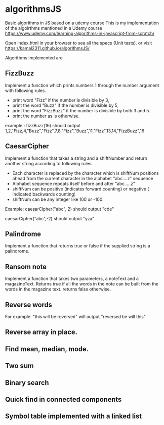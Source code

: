 # algorithmsJS

Basic algorithms in JS based on a udemy course
This is my implementation of the algoirthms mentioned in a Udemy course
https://www.udemy.com/learning-algorithms-in-javascript-from-scratch/

Open index.html in your browser to see all the specs (Unit tests).
or visit https://kamal2311.github.io/algorithmsJS/

Algorithms implemented are

## FizzBuzz

Implement a function which prints numbers 1 through the number argument with following rules.
 - print word "Fizz" if the number is divisible by 3,
 - print the word "Buzz" if the number is divisible by 5,
 - print the word "FizzBuzz" if the number is divisible by both 3 and 5.
 - print the number as is otherwise.

 example : fizzBuzz(16) should output
 1,2,"Fizz,4,"Buzz","Fizz",7,8,"Fizz","Buzz",11,"Fizz",13,14,"FizzBuzz",16


## CaesarCipher

Implement a function that takes a string and a shiftNumber and return another string according to following rules.

- Each character is replaced by the character which is shiftNum positions ahead from the current character in the alphabet "abc....z" sequence
- Alphabet sequence repeats itself before and after "abc.....z"
- shiftNum can be positive (indicates forward counting) or negative ( indicated backwards counting)
- shiftNum can be any integer like 100 or -100. 

Example: caesarCipher("abc", 2)
should output "cde"

caesarCipher("abc",-2)
should output "yza"


## Palindrome 
Implement a function that returns true or false if the supplied string is a palindrome.

## Ransom note 
Implement a function that takes two parameters, a noteText and a magazineText. Returns true if all the words in the note can be built from the words in the
magazine text. returns false otherwise.

## Reverse words

For example: "this will be reversed"
will output "reversed be will this"
## Reverse array in place.
## Find mean, median, mode.
## Two sum
## Binary search
## Quick find in connected components
## Symbol table implemented with a linked list


